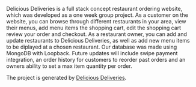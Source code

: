 Delicious Deliveries is a full stack concept restaurant ordering website, which was developed as a one week group project.  As a customer on the website, you can browse through different restaurants in your area, view their menus, add menu items the shopping cart, edit the shopping cart review your order and checkout.  As a restaurant owner, you can add and update restaurants to Delicious Deliveries, as well as add new menu items to be diplayed at a chosen restaurant.  Our database was made using MongoDB with Loopback.  Future updates will include swipe payment integration, an order history for customers to reorder past orders and an owners ability to set a max item quantity per order.

The project is generated by [Delicious Deliveries](https://delicious-deliveries.herokuapp.com).
